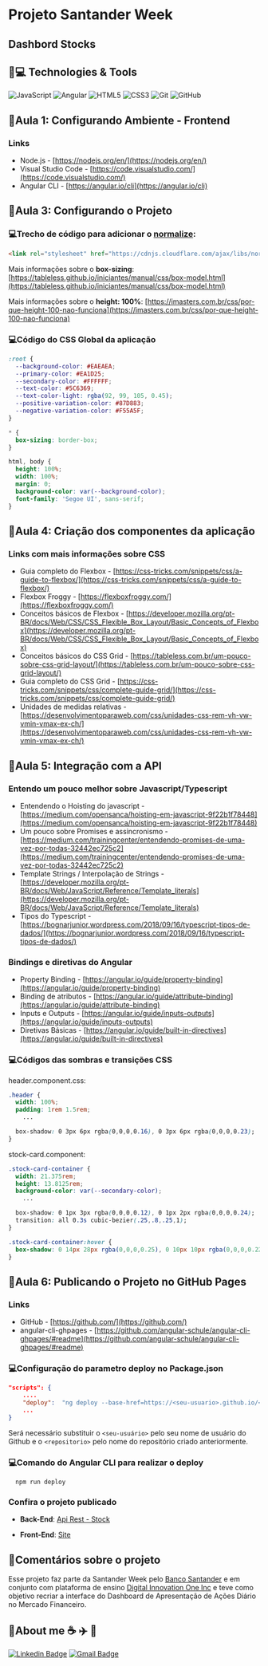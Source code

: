 # Projeto Santander Week

## Dashbord Stocks

## 🚀💻 Technologies & Tools

![JavaScript](https://img.shields.io/badge/-JavaScript-black?style=flat-square&logo=javascript) ![Angular](https://img.shields.io/badge/-Angular-red?style=flat-square&logo=angular) ![HTML5](https://img.shields.io/badge/-HTML5-E34F26?style=flat-square&logo=html5&logoColor=white)  ![CSS3](https://img.shields.io/badge/-CSS3-1572B6?style=flat-square&logo=css3)  ![Git](https://img.shields.io/badge/-Git-black?style=flat-square&logo=git)  ![GitHub](https://img.shields.io/badge/-GitHub-181717?style=flat-square&logo=github)

## :pencil:Aula 1: Configurando Ambiente - Frontend

### Links

- Node.js - [https://nodejs.org/en/](https://nodejs.org/en/)
- Visual Studio Code - [https://code.visualstudio.com/](https://code.visualstudio.com/)
- Angular CLI - [https://angular.io/cli](https://angular.io/cli)

## :pencil:Aula 3: Configurando o Projeto

### 💻Trecho de código para adicionar o [normalize](https://necolas.github.io/normalize.css/):

```html
<link rel="stylesheet" href="https://cdnjs.cloudflare.com/ajax/libs/normalize/8.0.1/normalize.min.css" integrity="sha512-NhSC1YmyruXifcj/KFRWoC561YpHpc5Jtzgvbuzx5VozKpWvQ+4nXhPdFgmx8xqexRcpAglTj9sIBWINXa8x5w==" crossorigin="anonymous" />
```

Mais informações sobre o **box-sizing**:  [https://tableless.github.io/iniciantes/manual/css/box-model.html](https://tableless.github.io/iniciantes/manual/css/box-model.html)

Mais informações sobre o **height: 100%**: [https://imasters.com.br/css/por-que-height-100-nao-funciona](https://imasters.com.br/css/por-que-height-100-nao-funciona) 

### 💻Código do CSS Global da aplicação

```css
:root {
  --background-color: #EAEAEA;
  --primary-color: #EA1D25;
  --secondary-color: #FFFFFF;
  --text-color: #5C6369;
  --text-color-light: rgba(92, 99, 105, 0.45);
  --positive-variation-color: #87D883;
  --negative-variation-color: #F55A5F;
}

* {
  box-sizing: border-box;
}

html, body {
  height: 100%;
  width: 100%;
  margin: 0;
  background-color: var(--background-color);
  font-family: 'Segoe UI', sans-serif;
}
```

## :pencil:Aula 4: Criação dos componentes da aplicação

### Links com mais informações sobre CSS

- Guia completo do Flexbox - [https://css-tricks.com/snippets/css/a-guide-to-flexbox/](https://css-tricks.com/snippets/css/a-guide-to-flexbox/)
- Flexbox Froggy - [https://flexboxfroggy.com/](https://flexboxfroggy.com/)
- Conceitos básicos de Flexbox - [https://developer.mozilla.org/pt-BR/docs/Web/CSS/CSS_Flexible_Box_Layout/Basic_Concepts_of_Flexbox](https://developer.mozilla.org/pt-BR/docs/Web/CSS/CSS_Flexible_Box_Layout/Basic_Concepts_of_Flexbox)
- Conceitos básicos do CSS Grid - [https://tableless.com.br/um-pouco-sobre-css-grid-layout/](https://tableless.com.br/um-pouco-sobre-css-grid-layout/)
- Guia completo do CSS Grid - [https://css-tricks.com/snippets/css/complete-guide-grid/](https://css-tricks.com/snippets/css/complete-guide-grid/)
- Unidades de medidas relativas - [https://desenvolvimentoparaweb.com/css/unidades-css-rem-vh-vw-vmin-vmax-ex-ch/](https://desenvolvimentoparaweb.com/css/unidades-css-rem-vh-vw-vmin-vmax-ex-ch/)

## :pencil:Aula 5: Integração com a API

### Entendo um pouco melhor sobre Javascript/Typescript

- Entendendo o Hoisting do javascript - [https://medium.com/opensanca/hoisting-em-javascript-9f22b1f78448](https://medium.com/opensanca/hoisting-em-javascript-9f22b1f78448)
- Um pouco sobre Promises e assincronismo - [https://medium.com/trainingcenter/entendendo-promises-de-uma-vez-por-todas-32442ec725c2](https://medium.com/trainingcenter/entendendo-promises-de-uma-vez-por-todas-32442ec725c2)
- Template Strings / Interpolação de Strings - [https://developer.mozilla.org/pt-BR/docs/Web/JavaScript/Reference/Template_literals](https://developer.mozilla.org/pt-BR/docs/Web/JavaScript/Reference/Template_literals)
- Tipos do Typescript - [https://bognarjunior.wordpress.com/2018/09/16/typescript-tipos-de-dados/](https://bognarjunior.wordpress.com/2018/09/16/typescript-tipos-de-dados/)

### Bindings e diretivas do Angular

- Property Binding - [https://angular.io/guide/property-binding](https://angular.io/guide/property-binding)
- Binding de atributos - [https://angular.io/guide/attribute-binding](https://angular.io/guide/attribute-binding)
- Inputs e Outputs - [https://angular.io/guide/inputs-outputs](https://angular.io/guide/inputs-outputs)
- Diretivas Básicas - [https://angular.io/guide/built-in-directives](https://angular.io/guide/built-in-directives)

### 💻Códigos das sombras e transições CSS

header.component.css:

```css
.header {
  width: 100%;
  padding: 1rem 1.5rem;
	...

  box-shadow: 0 3px 6px rgba(0,0,0,0.16), 0 3px 6px rgba(0,0,0,0.23);
}
```

stock-card.component:

```css
.stock-card-container {
  width: 21.375rem;
  height: 13.8125rem;
  background-color: var(--secondary-color);
	...

  box-shadow: 0 1px 3px rgba(0,0,0,0.12), 0 1px 2px rgba(0,0,0,0.24);
  transition: all 0.3s cubic-bezier(.25,.8,.25,1);
}

.stock-card-container:hover {
  box-shadow: 0 14px 28px rgba(0,0,0,0.25), 0 10px 10px rgba(0,0,0,0.22);
}
```

## :pencil:Aula 6: Publicando o Projeto no GitHub Pages

### Links

- GitHub - [https://github.com/](https://github.com/)
- angular-cli-ghpages - [https://github.com/angular-schule/angular-cli-ghpages/#readme](https://github.com/angular-schule/angular-cli-ghpages/#readme)

### 💻Configuração do parametro deploy no Package.json

```json
"scripts": {
	....
	"deploy":  "ng deploy --base-href=https://<seu-usuario>.github.io/<repositorio>/",
	...
}
```
Será necessário substituir o `<seu-usuário>` pelo seu nome de usuário do Github e o `<repositorio>` pelo nome do repositório criado anteriormente.

### 💻Comando do Angular CLI para realizar o deploy
      npm run deploy
### Confira o projeto publicado

- **Back-End**: [Api Rest - Stock](https://stock-santander-dio.herokuapp.com/bootcamp/swagger-ui.html)

- **Front-End**: [Site](https://flaviohnm.github.io/homebroker/)

## :pencil:Comentários sobre o projeto

Esse projeto faz parte da Santander Week pelo [Banco Santander](https://www.santander.com.br/) e em conjunto com plataforma de ensino [Digital Innovation One Inc](https://digitalinnovation.one/) e teve como objetivo recriar a interface do Dashboard de Apresentação de Ações Diário no Mercado Financeiro.

## :man:About me  :coffee: :airplane: :ticket: 

[![Linkedin Badge](https://img.shields.io/badge/-flaviohnm-blue?style=flat-square&logo=Linkedin&logoColor=white&link=https://www.linkedin.com/in/flaviohnm/)](https://www.linkedin.com/in/flaviohnm/)   [![Gmail Badge](https://img.shields.io/badge/-flaviohnm@gmail.com-c14438?style=flat-square&logo=Gmail&logoColor=white&link=mailto:flaviohnm@gmail.com)](mailto:flaviohnm@gmail.com)

